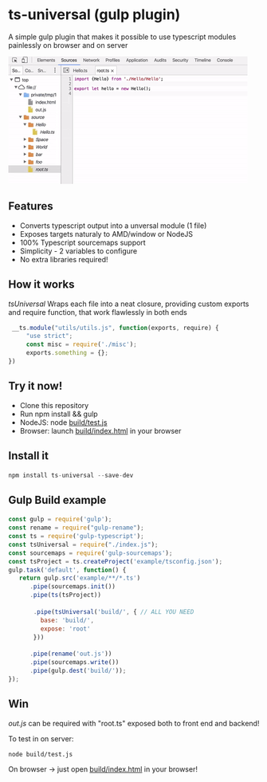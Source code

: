 # ts-universal (gulp plugin)

A simple gulp plugin that makes it possible to use typescript modules painlessly on browser and on server

![Coding](tsuniversal.gif)

## Features

* Converts typescript output into a unversal module (1 file)
* Exposes targets naturaly to AMD/window or NodeJS
* 100% Typescript sourcemaps support
* Simplicity - 2 variables to configure
* No extra libraries required!


## How it works

*tsUniversal* Wraps each file into a neat closure, providing custom exports and require function, that work flawlessly in both ends
```js
 __ts.module("utils/utils.js", function(exports, require) {
     "use strict";
     const misc = require('./misc');
     exports.something = {};
})
```

## Try it now!
* Clone this repository
* Run npm install && gulp
* NodeJS: node [build/test.js](build/test.js)
* Browser: launch [build/index.html](build/index.html) in your browser

## Install it

```js
npm install ts-universal --save-dev
```

## Gulp Build example

```js
const gulp = require('gulp');
const rename = require("gulp-rename");
const ts = require('gulp-typescript');
const tsUniversal = require("./index.js");
const sourcemaps = require('gulp-sourcemaps');
const tsProject = ts.createProject('example/tsconfig.json');
gulp.task('default', function() {
   return gulp.src('example/**/*.ts')
      .pipe(sourcemaps.init())
      .pipe(ts(tsProject))
       
       .pipe(tsUniversal('build/', { // ALL YOU NEED
         base: 'build/',
         expose: 'root'
       }))
      
      .pipe(rename('out.js'))
      .pipe(sourcemaps.write())
      .pipe(gulp.dest('build/'));
});

```

## Win

*out.js* can be required with "root.ts" exposed both to front end and backend!

To test in on server:

```bash
node build/test.js
```

On browser -> just open [build/index.html](build/index.html) in your browser!
